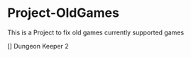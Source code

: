 # Project-OldGames
This is a Project to fix old games currently supported games

[] Dungeon Keeper 2
